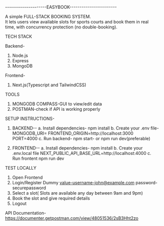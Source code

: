 ---------------------EASYBOOK------------------------

A simple FULL-STACK BOOKING SYSTEM.  
It lets users view available slots for sports courts and book them in real time, with concurrency protection (no double-booking).

TECH STACK

Backend-
1. Node.js
2. Express
3. MongoDB

Frontend-
1. Next.js(Typescript and TailwindCSS)


TOOLS  
1. MONGODB COMPASS-GUI to view/edit data
2. POSTMAN-check if API is working properly

SETUP INSTRUCTIONS-

1. BACKEND--
   a. Install dependencies- npm install
   b. Create your .env file-
   MONGODB_URI=<your MongoDB Atlas connection string>
   FRONTEND_ORIGIN=http://localhost:3000
   PORT=4000
   c. Run backend-
   npm start- or
   npm run dev(preferable)

2. FRONTEND--
   a. Install dependencies- npm install
   b. Create your .env.local file
   NEXT_PUBLIC_API_BASE_URL=http://localhost:4000
   c. Run frontent
   npm run dev


TEST LOCALLY

1. Open Frontend
2. Login/Register
   Dummy value-username-john@example.com
               password-securepassword
3. Select a slot( Slots are available any day between 9am and 9pm)
4. Book the slot and give required details
5. Logout

API Documentation-https://documenter.getpostman.com/view/48051536/2sB3Hht2zo
